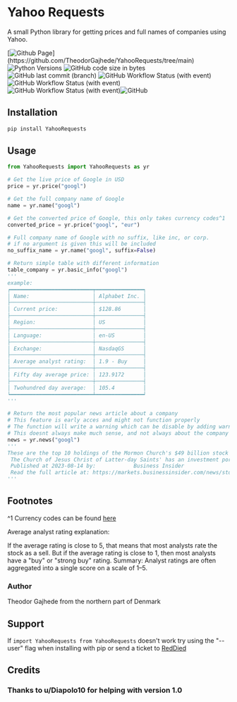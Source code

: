 # Yahoo Requests

A small Python library for getting prices and full names of companies using Yahoo.

[![Github Page](https://img.shields.io/badge/Github-000?logo="github")](https://github.com/TheodorGajhede/YahooRequests/tree/main) 
![Python Versions ](https://img.shields.io/badge/Python-3.7--3.12-259?logo="python") ![GitHub code size in bytes](https://img.shields.io/github/languages/code-size/TheodorGajhede/YahooRequests) ![GitHub last commit (branch)](https://img.shields.io/github/last-commit/TheodorGajhede/YahooRequests/main?label=Last%20commit) ![GitHub Workflow Status (with event)](https://img.shields.io/github/actions/workflow/status/TheodorGajhede/YahooRequests/build.yml?style=flat&logo=github&label=Build)![GitHub Workflow Status (with event)](https://img.shields.io/github/actions/workflow/status/TheodorGajhede/YahooRequests/unit_test.yml?style=flat&logo=github&label=Unit%20test)  ![GitHub Workflow Status (with event)](https://img.shields.io/github/actions/workflow/status/TheodorGajhede/YahooRequests/test_publish.yml?style=flat&logo=github&label=Test%20publish)![GitHub](https://img.shields.io/github/license/TheodorGajhede/YahooRequests?label=License)







## Installation

```sh
pip install YahooRequests 
```
## Usage
```python
from YahooRequests import YahooRequests as yr

# Get the live price of Google in USD
price = yr.price("googl")

# Get the full company name of Google
name = yr.name("googl")

# Get the converted price of Google, this only takes currency codes^1 
converted_price = yr.price("googl", "eur")

# Full company name of Google with no suffix, like inc, or corp.
# if no argument is given this will be included
no_suffix_name = yr.name("googl", suffix=False)

# Return simple table with different information
table_company = yr.basic_info("googl")
'''
example:
┍━━━━━━━━━━━━━━━━━━━━━━━━━━┯━━━━━━━━━━━━━━━┑
│ Name:                    │ Alphabet Inc. │
├──────────────────────────┼───────────────┤
│ Current price:           │ $128.86       │
├──────────────────────────┼───────────────┤
│ Region:                  │ US            │
├──────────────────────────┼───────────────┤
│ Language:                │ en-US         │
├──────────────────────────┼───────────────┤
│ Exchange:                │ NasdaqGS      │
├──────────────────────────┼───────────────┤
│ Average analyst rating:  │ 1.9 - Buy     │
├──────────────────────────┼───────────────┤
│ Fifty day average price: │ 123.9172      │
├──────────────────────────┼───────────────┤
│ Twohundred day average:  │ 105.4         │
┕━━━━━━━━━━━━━━━━━━━━━━━━━━┷━━━━━━━━━━━━━━━┙
'''

# Return the most popular news article about a company
# This feature is early acces and might not function properly
# The function will write a warning which can be disable by adding warning=False
# This doesnt always make much sense, and not always about the company here is a exanple of a bad article
news = yr.news("googl")
'''
These are the top 10 holdings of the Mormon Church's $49 billion stock portfolio             
 The Church of Jesus Christ of Latter-day Saints' has an investment portfolio topping $100 billion that includes $49.3 billion invested in stocks.             
 Published at 2023-08-14 by:            Business Insider            
 Read the full article at: https://markets.businessinsider.com/news/stocks/mormon-church-49-billion-stock-portfolio-top-holdings-ensign-peak-2023-8
'''
```

## Footnotes
^1 Currency codes can be found [here](https://www.iban.com/currency-codes)

Average analyst rating explanation: 

If the average rating is close to 5, that means that most analysts rate the stock as a sell. But if the average rating is close to 1, then most analysts have a "buy" or "strong buy" rating. Summary: Analyst ratings are often aggregated into a single score on a scale of 1–5.

### Author

Theodor Gajhede from the northern part of Denmark

## Support

If ```import YahooRequests from YahooRequests``` doesn't work
 try using the "--user" flag when  installing with pip or send a ticket to [RedDied](reddieddk@gmail.com)

## Credits

### Thanks to u/Diapolo10 for helping with version 1.0
